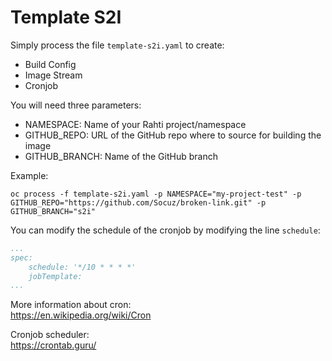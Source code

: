 # Template S2I

Simply process the file `template-s2i.yaml` to create:
- Build Config
- Image Stream
- Cronjob

You will need three parameters:
- NAMESPACE: Name of your Rahti project/namespace
- GITHUB_REPO: URL of the GitHub repo where to source for building the image
- GITHUB_BRANCH: Name of the GitHub branch

Example:
```shell
oc process -f template-s2i.yaml -p NAMESPACE="my-project-test" -p GITHUB_REPO="https://github.com/Socuz/broken-link.git" -p GITHUB_BRANCH="s2i"
```
You can modify the schedule of the cronjob by modifying the line `schedule`:
```yaml
...
spec:
    schedule: '*/10 * * * *'
    jobTemplate:
...
```

More information about cron:  
https://en.wikipedia.org/wiki/Cron

Cronjob scheduler:  
https://crontab.guru/